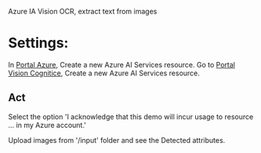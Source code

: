 Azure IA Vision OCR, extract text from images

# Settings:
In [Portal Azure](https://portal.azure.com/), Create a new Azure AI Services resource.
Go to [Portal Vision Cognitice](https://portal.vision.cognitive.azure.com/demo/extract-text-from-images), Create a new Azure AI Services resource.

## Act
Select the option 'I acknowledge that this demo will incur usage to resource ... in my Azure account.'

Upload images from '/input' folder and see the Detected attributes.
